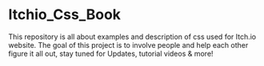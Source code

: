 # Itchio_Css_Book
This repository is all about examples and description of css used for Itch.io website. The goal of this project is to involve people and help each other figure it all out, stay tuned for Updates, tutorial videos &amp; more!
